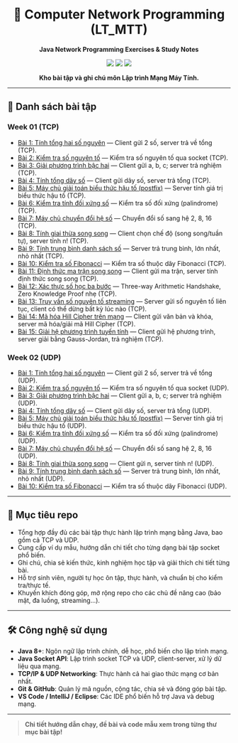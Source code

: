 <div align="center">

# 🚀 Computer Network Programming (LT_MTT)

**Java Network Programming Exercises & Study Notes**

<img src="https://img.shields.io/badge/Java-ED8B00?style=for-the-badge&logo=java&logoColor=white" />
<img src="https://img.shields.io/badge/Socket%20Programming-Network-blue?style=for-the-badge" />
<img src="https://img.shields.io/badge/Study%20Repo-Education-green?style=for-the-badge" />

**Kho bài tập và ghi chú môn Lập trình Mạng Máy Tính.**
</div>

---

## 📂 Danh sách bài tập

### Week 01 (TCP)
- [Bài 1: Tính tổng hai số nguyên](week_01/ex_01) — Client gửi 2 số, server trả về tổng (TCP).
- [Bài 2: Kiểm tra số nguyên tố](week_01/ex_02) — Kiểm tra số nguyên tố qua socket (TCP).
- [Bài 3: Giải phương trình bậc hai](week_01/ex_03) — Client gửi a, b, c; server trả nghiệm (TCP).
- [Bài 4: Tính tổng dãy số](week_01/ex_04) — Client gửi dãy số, server trả tổng (TCP).
- [Bài 5: Máy chủ giải toán biểu thức hậu tố (postfix)](week_01/ex_05) — Server tính giá trị biểu thức hậu tố (TCP).
- [Bài 6: Kiểm tra tính đối xứng số](week_01/ex_06) — Kiểm tra số đối xứng (palindrome) (TCP).
- [Bài 7: Máy chủ chuyển đổi hệ số](week_01/ex_07) — Chuyển đổi số sang hệ 2, 8, 16 (TCP).
- [Bài 8: Tính giai thừa song song](week_01/ex_08) — Client chọn chế độ (song song/tuần tự), server tính n! (TCP).
- [Bài 9: Tính trung bình danh sách số](week_01/ex_09) — Server trả trung bình, lớn nhất, nhỏ nhất (TCP).
- [Bài 10: Kiểm tra số Fibonacci](week_01/ex_10) — Kiểm tra số thuộc dãy Fibonacci (TCP).
- [Bài 11: Định thức ma trận song song](week_01/ex_11) — Client gửi ma trận, server tính định thức song song (TCP).
- [Bài 12: Xác thực số học ba bước](week_01/ex_12) — Three-way Arithmetic Handshake, Zero Knowledge Proof nhẹ (TCP).
- [Bài 13: Truy vấn số nguyên tố streaming](week_01/ex_13) — Server gửi số nguyên tố liên tục, client có thể dừng bất kỳ lúc nào (TCP).
- [Bài 14: Mã hóa Hill Cipher trên mạng](week_01/ex_14) — Client gửi văn bản và khóa, server mã hóa/giải mã Hill Cipher (TCP).
- [Bài 15: Giải hệ phương trình tuyến tính](week_01/ex_15) — Client gửi hệ phương trình, server giải bằng Gauss-Jordan, trả nghiệm (TCP).

### Week 02 (UDP)
- [Bài 1: Tính tổng hai số nguyên](week_02/ex_01) — Client gửi 2 số, server trả về tổng (UDP).
- [Bài 2: Kiểm tra số nguyên tố](week_02/ex_02) — Kiểm tra số nguyên tố qua socket (UDP).
- [Bài 3: Giải phương trình bậc hai](week_02/ex_03) — Client gửi a, b, c; server trả nghiệm (UDP).
- [Bài 4: Tính tổng dãy số](week_02/ex_04) — Client gửi dãy số, server trả tổng (UDP).
- [Bài 5: Máy chủ giải toán biểu thức hậu tố (postfix)](week_02/ex_05) — Server tính giá trị biểu thức hậu tố (UDP).
- [Bài 6: Kiểm tra tính đối xứng số](week_02/ex_06) — Kiểm tra số đối xứng (palindrome) (UDP).
- [Bài 7: Máy chủ chuyển đổi hệ số](week_02/ex_07) — Chuyển đổi số sang hệ 2, 8, 16 (UDP).
- [Bài 8: Tính giai thừa song song](week_02/ex_08) — Client gửi n, server tính n! (UDP).
- [Bài 9: Tính trung bình danh sách số](week_02/ex_09) — Server trả trung bình, lớn nhất, nhỏ nhất (UDP).
- [Bài 10: Kiểm tra số Fibonacci](week_02/ex_10) — Kiểm tra số thuộc dãy Fibonacci (UDP).

<!-- Có thể bổ sung các tuần tiếp theo ở đây -->

---

## 🎯 Mục tiêu repo
- Tổng hợp đầy đủ các bài tập thực hành lập trình mạng bằng Java, bao gồm cả TCP và UDP.
- Cung cấp ví dụ mẫu, hướng dẫn chi tiết cho từng dạng bài tập socket phổ biến.
- Ghi chú, chia sẻ kiến thức, kinh nghiệm học tập và giải thích chi tiết từng bài.
- Hỗ trợ sinh viên, người tự học ôn tập, thực hành, và chuẩn bị cho kiểm tra/thực tế.
- Khuyến khích đóng góp, mở rộng repo cho các chủ đề nâng cao (bảo mật, đa luồng, streaming...).

---

## 🛠️ Công nghệ sử dụng
- **Java 8+**: Ngôn ngữ lập trình chính, dễ học, phổ biến cho lập trình mạng.
- **Java Socket API**: Lập trình socket TCP và UDP, client-server, xử lý dữ liệu qua mạng.
- **TCP/IP & UDP Networking**: Thực hành cả hai giao thức mạng cơ bản nhất.
- **Git & GitHub**: Quản lý mã nguồn, cộng tác, chia sẻ và đóng góp bài tập.
- **VS Code / IntelliJ / Eclipse**: Các IDE phổ biến hỗ trợ Java và debug mạng.

---

> **Chi tiết hướng dẫn chạy, đề bài và code mẫu xem trong từng thư mục bài tập!**
